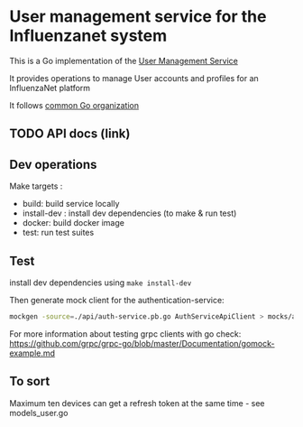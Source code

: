 # User management service for the Influenzanet system

This is a Go implementation of the [User Management Service](https://github.com/influenzanet/influenzanet/wiki/Services#user-management-service)

It provides operations to manage User accounts and profiles for an InfluenzaNet platform

It follows [common Go organization](https://github.com/influenzanet/influenzanet/wiki/Go-based-service-organisation)

## TODO API docs (link)

## Dev operations

Make targets :

 - build: build service locally
 - install-dev : install dev dependencies (to make & run test)
 - docker: build docker image
 - test: run test suites

## Test

install dev dependencies using `make install-dev`

Then generate mock client for the authentication-service:

```sh
mockgen -source=./api/auth-service.pb.go AuthServiceApiClient > mocks/auth-service-api.go
```

For more information about testing grpc clients with go check: <https://github.com/grpc/grpc-go/blob/master/Documentation/gomock-example.md>

## To sort

Maximum ten devices can get a refresh token at the same time - see models_user.go